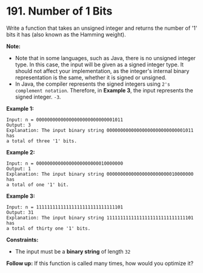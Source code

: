 # 191. Number of 1 Bits

Write a function that takes an unsigned integer and returns the number of '1' bits it has (also known as the Hamming weight).

**Note:**

- Note that in some languages, such as Java, there is no unsigned integer type. In this case, the input will be given as a signed integer type. It should not affect your implementation, as the integer's internal binary representation is the same, whether it is signed or unsigned.
- In Java, the compiler represents the signed integers using `2's complement notation`. Therefore, in **Example 3**, the input represents the signed integer. `-3`.

**Example 1:**

    Input: n = 00000000000000000000000000001011
    Output: 3  
    Explanation: The input binary string 00000000000000000000000000001011 has 
    a total of three '1' bits.

**Example 2:**

    Input: n = 00000000000000000000000010000000
    Output: 1 
    Explanation: The input binary string 00000000000000000000000010000000 has 
    a total of one '1' bit.

**Example 3:**

    Input: n = 11111111111111111111111111111101
    Output: 31 
    Explanation: The input binary string 11111111111111111111111111111101 has 
    a total of thirty one '1' bits.

**Constraints:**

- The input must be a **binary string** of length `32`

**Follow up:** If this function is called many times, how would you
optimize it?
